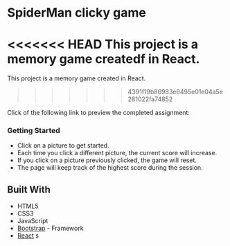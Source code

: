 # SpiderMan clicky game
<<<<<<< HEAD
This project is a memory game createdf in React.
=======
This project is a memory game created in React.
>>>>>>> 4391f19b86983e6495e01e04a5e281022fa74852

Click of the following link to preview the completed assignment: 

### Getting Started 
* Click on a picture to get started. 
* Each time you click a different picture, the current score will increase. 
* If you click on a picture previously clicked, the game will reset.
* The page will keep track of the highest score during the session. 

## Built With

* HTML5
* CSS3
* JavaScript 
* [Bootstrap](http://getbootstrap.com/) - Framework
* [React](https://reactjs.org/) 
s
